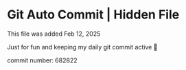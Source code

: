 # Git Auto Commit | Hidden File

This file was added Feb 12, 2025

Just for fun and keeping my daily git commit active 🤪

commit number: 682822
